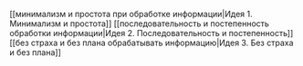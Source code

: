 [[минимализм и простота при обработке информации|Идея 1. Минимализм и простота]]
[[последовательность и постепенность обработки информации|Идея 2. Последовательность и постепенность]]
[[без страха и без плана обрабатывать информацию|Идея 3. Без страха и без плана]]
